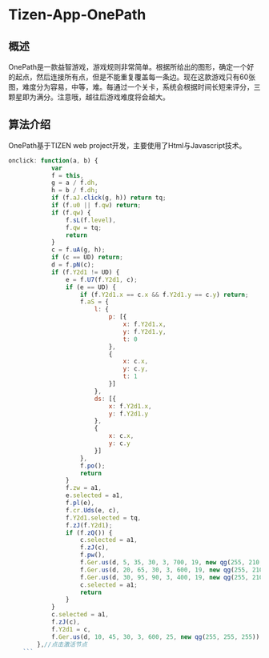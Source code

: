 # Tizen-App-OnePath

## 概述

 OnePath是一款益智游戏，游戏规则非常简单。根据所给出的图形，确定一个好的起点，然后连接所有点，但是不能重复覆盖每一条边。现在这款游戏只有60张图，难度分为容易，中等，难。每通过一个关卡，系统会根据时间长短来评分，三颗星即为满分。注意哦，越往后游戏难度将会越大。
## 算法介绍

OnePath基于TIZEN web project开发，主要使用了Html与Javascript技术。  
```js
onclick: function(a, b) {
			var 
			f = this,
			g = a / f.dh,
			h = b / f.dh;
			if (f.aJ.click(g, h)) return tq;
			if (f.u0 || f.qw) return;
			if (f.qw) {
				f.sL(f.level),
				f.qw = tq;
				return
			}
			c = f.uA(g, h);
			if (c == UD) return;
			d = f.pN(c);
			if (f.Y2d1 != UD) {
				e = f.U7(f.Y2d1, c);
				if (e == UD) {
					if (f.Y2d1.x == c.x && f.Y2d1.y == c.y) return;
					f.aS = {
						l: {
							p: [{
								x: f.Y2d1.x,
								y: f.Y2d1.y,
								t: 0
							},
							{
								x: c.x,
								y: c.y,
								t: 1
							}]
						},
						ds: [{
							x: f.Y2d1.x,
							y: f.Y2d1.y
						},
						{
							x: c.x,
							y: c.y
						}]
					},
					f.po();
					return
				}
				f.zw = a1,
				e.selected = a1,
				f.pl(e),
				f.cr.Uds(e, c),
				f.Y2d1.selected = tq,
				f.zJ(f.Y2d1);
				if (f.zQ()) {
					c.selected = a1,
					f.zJ(c),
					f.pw(),
					f.Ger.us(d, 5, 35, 30, 3, 700, 19, new qg(255, 210, 132)),
					f.Ger.us(d, 20, 65, 30, 3, 600, 19, new qg(255, 210, 132)),
					f.Ger.us(d, 30, 95, 90, 3, 400, 19, new qg(255, 210, 132)),
					c.selected = a1;
					return
				}
			}
			c.selected = a1,
			f.zJ(c),
			f.Y2d1 = c,
			f.Ger.us(d, 10, 45, 30, 3, 600, 25, new qg(255, 255, 255))
		},//点击激活节点
	```
